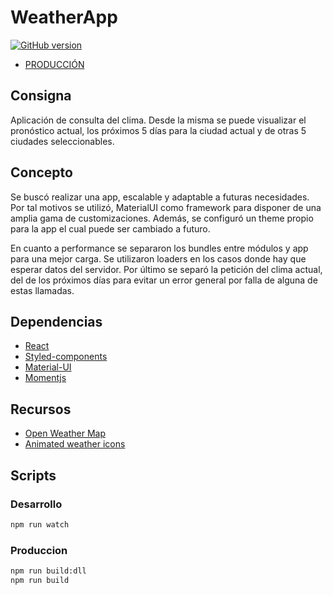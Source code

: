 # WeatherApp
[![GitHub version](https://badge.fury.io/gh/https%3A%2F%2Fgithub.com%2FGuzmanPablo%2Fweatherapp.svg)](https://badge.fury.io/gh/https%3A%2F%2Fgithub.com%2FGuzmanPablo%2Fweatherapp)

* [PRODUCCIÓN](https://weatherapp.guzmanpablo87.now.sh/)

## Consigna
Aplicación de consulta del clima. Desde la misma se puede visualizar el pronóstico actual, los próximos 5 días para la ciudad actual y de otras 5 ciudades seleccionables.

## Concepto
Se buscó realizar una app, escalable y adaptable a futuras necesidades. Por tal motivos se utilizó, MaterialUI como framework para disponer de una amplia gama de customizaciones. Además, se configuró un theme propio para la app el cual puede ser cambiado a futuro.

En cuanto a performance se separaron los bundles entre módulos y app para una mejor carga. Se utilizaron loaders en los casos donde hay que esperar datos del servidor. Por último se separó la petición del clima actual, del de los próximos días para evitar un error general por falla de alguna de estas llamadas.


## Dependencias
* [React](https://es.reactjs.org/)
* [Styled-components](https://www.styled-components.com/)
* [Material-UI](https://material-ui.com/)
* [Momentjs](https://momentjs.com/)

## Recursos
* [Open Weather Map](https://openweathermap.org/api)
* [Animated weather icons](https://gist.github.com/CodeMyUI/a04c89b5edeec62ff7c178332e1f5f5c)

## Scripts
### Desarrollo
```bash
npm run watch
```

### Produccion
```bash
npm run build:dll
npm run build
```